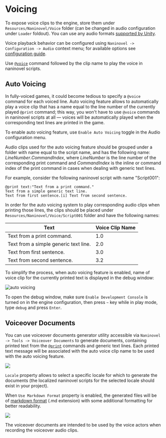 ﻿# Voicing

To expose voice clips to the engine, store them under `Resources/Naninovel/Voice` folder (can be changed in audio configuration under `Loader` foldout). You can use any audio formats [supported by Unity](https://docs.unity3d.com/Manual/AudioFiles.html).

Voice playback behavior can be configured using `Naninovel -> Configuration -> Audio` context menu; for available options see [configuration guide](/guide/configuration.md#audio). 

Use [`@voice`](/api/#voice) command followed by the clip name to play the voice in naninovel scripts.


## Auto Voicing

In fully-voiced games, it could become tedious to specify a `@voice` command for each voiced line. Auto voicing feature allows to automatically play a voice clip that has a name equal to the line number of the currently played `@print` command; this way, you won't have to use `@voice` commands in naninovel scripts at all — voices will be automatically played when the corresponding text lines are printed in the game.

To enable auto voicing feature, use `Enable Auto Voicing` toggle in the Audio configuration menu.

Audio clips used for the auto voicing feature should be grouped under a folder with name equal to the script name, and has the following name: *LineNumber*.*CommandIndex*, where *LineNumber* is the line number of the corresponding print command and *CommandIndex* is the inline or command index of the print command in cases when dealing with generic text lines.

For example, consider the following naninovel script with name "Script001":

```
@print text:"Text from a print command."
Text from a simple generic text line.
Text from first sentence.[i] Text from second sentence.
```

In order for the auto voicing system to play corresponding audio clips when printing those lines, the clips should be placed under `Resources/Naninovel/Voice/Script001` folder and have the following names: 

Text | Voice Clip Name
--- | ---
Text from a print command. | 1.0
Text from a simple generic text line. | 2.0
Text from first sentence. | 3.0
Text from second sentence. | 3.2

To simplify the process, when auto voicing feature is enabled, name of voice clip for the currently printed text is displayed in the debug window:

![auto voicing](https://i.gyazo.com/12772ecc7c14011bcde4a74c81e997b8.png)

To open the debug window, make sure `Enable Development Console` is turned on in the engine configuration, then press `~` key while in play mode, type `debug` and press `Enter`.

## Voiceover Documents

You can use voiceover documents generator utility accessible via `Naninovel -> Tools -> Voiceover Documents` to generate documents, containing printed text from the [`@print`](/api/#print) commands and generic text lines. Each printed text message will be associated with the auto voice clip name to be used with the auto voicing feature.

![](https://i.gyazo.com/69466444d4b8b43d76e7f1566db5ca9a.png)

`Locale` property allows to select a specific locale for which to generate the documents (the localized naninovel scripts for the selected locale should exist in your project).

When `Use Markdown Format` property is enabled, the generated files will be of [markdown format](https://en.wikipedia.org/wiki/Markdown) (.md extension) with some additional formatting for better readability.

![](https://i.gyazo.com/ed6776026a79140de9e9f6a155faffdc.png)

The voiceover documents are intended to be used by the voice actors when recording the voiceover audio clips. 